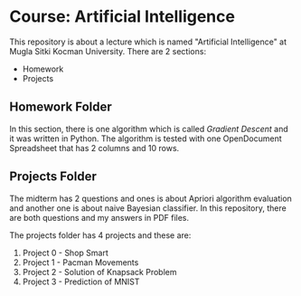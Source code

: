 # **Course:** Artificial Intelligence
This repository is about a lecture which is named "Artificial Intelligence" at Mugla Sitki Kocman University. There are 2 sections:

  + Homework
  + Projects

## Homework Folder
In this section, there is one algorithm which is called *Gradient Descent* and it was written in Python. The algorithm is tested with one OpenDocument Spreadsheet that has 2 columns and 10 rows.

## Projects Folder
The midterm has 2 questions and ones is about Apriori algorithm evaluation and another one is about naive Bayesian classifier. In this repository, there are both questions and my answers in PDF files.

The projects folder has 4 projects and these are:

  1. Project 0 - Shop Smart
  2. Project 1 - Pacman Movements
  3. Project 2 - Solution of Knapsack Problem
  4. Project 3 - Prediction of MNIST
